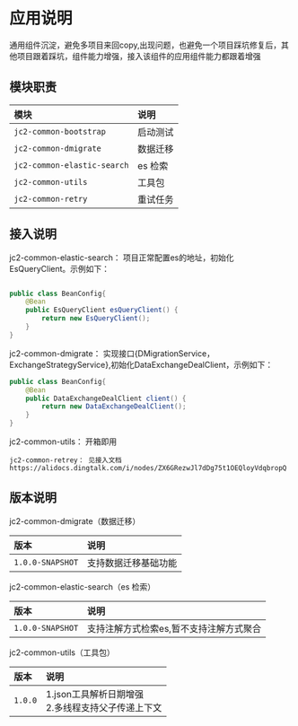 # 应用说明
通用组件沉淀，避免多项目来回copy,出现问题，也避免一个项目踩坑修复后，其他项目跟着踩坑，组件能力增强，接入该组件的应用组件能力都跟着增强

## 模块职责

| 模块                          | 说明    |
|:----------------------------|:------|
| `jc2-common-bootstrap`      | 启动测试  |
| `jc2-common-dmigrate`       | 数据迁移  |
| `jc2-common-elastic-search` | es 检索 |
| `jc2-common-utils`          | 工具包   |
| `jc2-common-retry`          | 重试任务  |

## 接入说明

jc2-common-elastic-search： 项目正常配置es的地址，初始化EsQueryClient。示例如下：
```java

public class BeanConfig{
    @Bean
    public EsQueryClient esQueryClient() {
        return new EsQueryClient();
    } 
}

```

jc2-common-dmigrate： 实现接口{DMigrationService，ExchangeStrategyService},初始化DataExchangeDealClient，示例如下：
```java
public class BeanConfig{
    @Bean
    public DataExchangeDealClient client() {
        return new DataExchangeDealClient();
    }
}

```
jc2-common-utils： 开箱即用

```
jc2-common-retrey： 见接入文档https://alidocs.dingtalk.com/i/nodes/ZX6GRezwJl7dDg75t1OEQloyVdqbropQ

```
## 版本说明
jc2-common-dmigrate（数据迁移）

| 版本                          | 说明         |
|:----------------------------|:-----------|
| `1.0.0-SNAPSHOT`            | 支持数据迁移基础功能 |



jc2-common-elastic-search（es 检索）

| 版本                          | 说明                    |
|:----------------------------|:----------------------|
| `1.0.0-SNAPSHOT`            | 支持注解方式检索es,暂不支持注解方式聚合 |


jc2-common-utils（工具包）

| 版本      | 说明                                |
|:--------|:----------------------------------|
| `1.0.0` | 1.json工具解析日期增强<br/>2.多线程支持父子传递上下文 |
